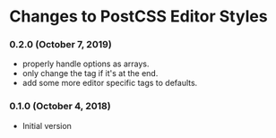 # Changes to PostCSS Editor Styles

### 0.2.0 (October 7, 2019)

- properly handle options as arrays.
- only change the tag if it's at the end.
- add some more editor specific tags to defaults.


### 0.1.0 (October 4, 2018)

- Initial version
